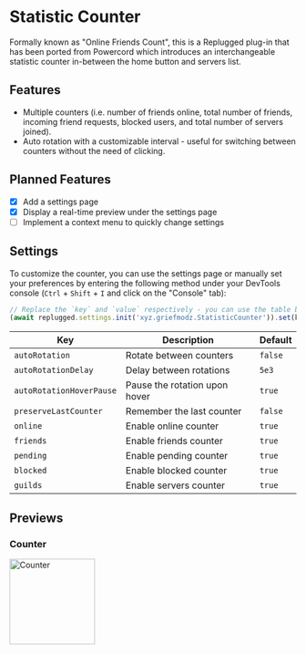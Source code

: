 # Statistic Counter
Formally known as "Online Friends Count", this is a Replugged plug-in that has been ported from Powercord which introduces an interchangeable statistic counter in-between the home button and servers list.

## Features

- Multiple counters (i.e. number of friends online, total number of friends, incoming friend requests, blocked users, and total number of servers joined).
- Auto rotation with a customizable interval - useful for switching between counters without the need of clicking.

## Planned Features
- [x] Add a settings page
- [x] Display a real-time preview under the settings page
- [ ] Implement a context menu to quickly change settings

## Settings
To customize the counter, you can use the settings page or manually set your preferences by entering the following method under your DevTools console (`Ctrl` + `Shift` + `I` and click on the "Console" tab):

```js
// Replace the `key` and `value` respectively - you can use the table below as a reference
(await replugged.settings.init('xyz.griefmodz.StatisticCounter')).set(key, value);
```

| Key                      | Description                    | Default |
| ------------------------ | ------------------------------ | ------- |
| `autoRotation`           | Rotate between counters        | `false` |
| `autoRotationDelay`      | Delay between rotations        | `5e3`   |
| `autoRotationHoverPause` | Pause the rotation upon hover  | `true`  |
| `preserveLastCounter`    | Remember the last counter      | `false` |
| `online`                 | Enable online counter          | `true`  |
| `friends`                | Enable friends counter         | `true`  |
| `pending`                | Enable pending counter         | `true`  |
| `blocked`                | Enable blocked counter         | `true`  |
| `guilds`                 | Enable servers counter         | `true`  |

## Previews

### Counter
<img alt="Counter" src="https://griefmodz.xyz/uploads/yog4NAGa6G.gif" width="150"/>
